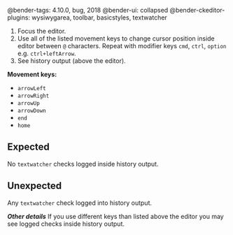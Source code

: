@bender-tags: 4.10.0, bug, 2018
@bender-ui: collapsed
@bender-ckeditor-plugins: wysiwygarea, toolbar, basicstyles, textwatcher

1. Focus the editor.
1. Use all of the listed movement keys to change cursor position inside editor between `@` characters. Repeat with modifier keys `cmd`, `ctrl`, `option` e.g. `ctrl+leftArrow`.
1. See history output (above the editor).

**Movement keys:** 

* `arrowLeft` 
* `arrowRight` 
* `arrowUp` 
* `arrowDown` 
* `end` 
* `home`

## Expected

No `textwatcher` checks logged inside history output.

## Unexpected

Any `textwatcher` check logged into history output.

***Other details*** If you use different keys than listed above the editor you may see logged checks inside history output.
